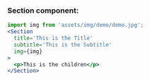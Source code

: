 ### Section component:

```jsx
import img from 'assets/img/demo/demo.jpg';
<Section
  title='This is the Title'
  subtitle='This is the Subtitle'
  img={img}
>
  <p>This is the children</p>
</Section>